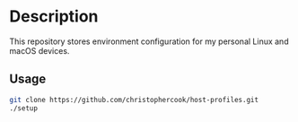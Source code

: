 # Description

This repository stores environment configuration for my personal Linux and macOS devices.

## Usage
```sh
git clone https://github.com/christophercook/host-profiles.git
./setup
```
